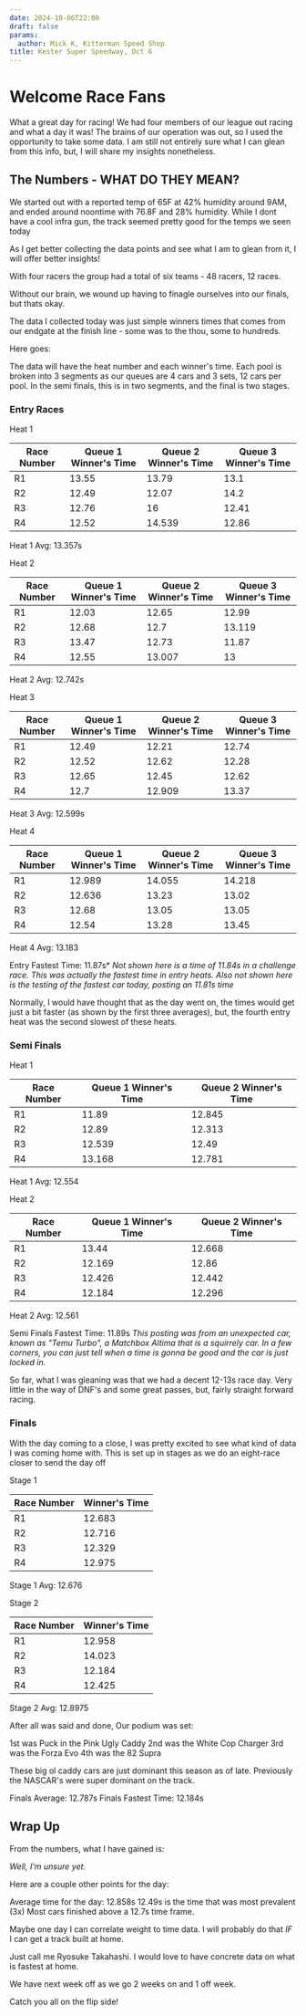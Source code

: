```yaml
---
date: 2024-10-06T22:00
draft: false
params:
  author: Mick K, Kitterman Speed Shop
title: Kester Super Speedway, Oct 6
---
```


# Welcome Race Fans
What a great day for racing! We had four members of our league out racing and what a day it was!
The brains of our operation was out, so I used the opportunity to take some data.
I am still not entirely sure what I can glean from this info, but, I will share my insights nonetheless.

## The Numbers - WHAT DO THEY MEAN?
We started out with a reported temp of 65F at 42% humidity around 9AM, and ended around noontime with 76.8F and 28% humidity.
While I dont have a cool infra gun, the track seemed pretty good for the temps we seen today

As I get better collecting the data points and see what I am to glean from it, I will offer better insights!

With four racers the group had a total of six teams - 48 racers, 12 races. 

Without our brain, we wound up having to finagle ourselves into our finals, but thats okay.

The data I collected today was just simple winners times that comes from our endgate at the finish line - some was to the thou, some to hundreds. 

Here goes:

The data will have the heat number and each winner's time. Each pool is broken into 3 segments as our queues are 4 cars and 3 sets, 12 cars per pool. 
In the semi finals, this is in two segments, and the final is two stages. 
### Entry Races

Heat 1

| Race Number | Queue 1 Winner's Time | Queue 2 Winner's Time | Queue 3 Winner's Time |
| -- | -- | -- | -- |
| R1 | 13.55 | 13.79 | 13.1 |
| R2 | 12.49 | 12.07 | 14.2 |
| R3 | 12.76 | 16 | 12.41 |
| R4 | 12.52 | 14.539 | 12.86 |

Heat 1 Avg: 13.357s

Heat 2

| Race Number | Queue 1 Winner's Time | Queue 2 Winner's Time | Queue 3 Winner's Time |
| -- | -- | -- | -- |
| R1 | 12.03 | 12.65 | 12.99 |
| R2 | 12.68 | 12.7 | 13.119 |
| R3 | 13.47 | 12.73 | 11.87 |
| R4 | 12.55 | 13.007 | 13 |

Heat 2 Avg: 12.742s

Heat 3

| Race Number | Queue 1 Winner's Time | Queue 2 Winner's Time | Queue 3 Winner's Time |
| -- | -- | -- | -- |
| R1 | 12.49 | 12.21 | 12.74 |
| R2 | 12.52 | 12.62 | 12.28 |
| R3 | 12.65 | 12.45 | 12.62 |
| R4 | 12.7 | 12.909 | 13.37 |

Heat 3 Avg: 12.599s

Heat 4

| Race Number | Queue 1 Winner's Time | Queue 2 Winner's Time | Queue 3 Winner's Time |
| -- | -- | -- | -- |
| R1 | 12.989 | 14.055 | 14.218 |
| R2 | 12.636 | 13.23 | 13.02 |
| R3 | 12.68 | 13.05 | 13.05 |
| R4 | 12.54 | 13.28 | 13.45 |

Heat 4 Avg: 13.183


Entry Fastest Time: 11.87s*
*Not shown here is a time of 11.84s in a challenge race. This was actually the fastest time in entry heats.*
*Also not shown here is the testing of the fastest car today, posting an 11.81s time*

Normally, I would have thought that as the day went on, the times would get just a bit faster (as shown by the first three averages), but, the fourth entry heat was the second slowest of these heats. 

### Semi Finals

Heat 1

| Race Number | Queue 1 Winner's Time | Queue 2 Winner's Time |
| -- | -- | -- |
| R1 | 11.89 | 12.845 |
| R2 | 12.89 | 12.313 |
| R3 | 12.539 | 12.49 |
| R4 | 13.168 | 12.781 |

Heat 1 Avg: 12.554

Heat 2

| Race Number | Queue 1 Winner's Time | Queue 2 Winner's Time |
| -- | -- | -- |
| R1 | 13.44 | 12.668 |
| R2 | 12.169 | 12.86 |
| R3 | 12.426 | 12.442 |
| R4 | 12.184 | 12.296 |

Heat 2 Avg: 12.561

Semi Finals Fastest Time: 11.89s
*This posting was from an unexpected car, known as "Temu Turbo", a Matchbox Altima that is a squirrely car. In a few corners, you can just tell when a time is gonna be good and the car is just locked in.*

So far, what I was gleaning was that we had a decent 12-13s race day. Very little in the way of DNF's and some great passes, but, fairly straight forward racing.

### Finals
With the day coming to a close, I was pretty excited to see what kind of data I was coming home with. 
This is set up in stages as we do an eight-race closer to send the day off

Stage 1

| Race Number | Winner's Time |
| -- | -- |
| R1 | 12.683 |
| R2 | 12.716 |
| R3 | 12.329 |
| R4 | 12.975 |

Stage 1 Avg: 12.676

Stage 2

| Race Number | Winner's Time |
| -- | -- |
| R1 | 12.958 |
| R2 | 14.023 |
| R3 | 12.184 |
| R4 | 12.425 |

Stage 2 Avg: 12.8975


After all was said and done, Our podium was set:

1st was Puck in the Pink Ugly Caddy
2nd was the White Cop Charger
3rd was the Forza Evo
4th was the 82 Supra


These big ol caddy cars are just dominant this season as of late. Previously the NASCAR's were super dominant on the track. 

Finals Average: 12.787s
Finals Fastest Time: 12.184s

## Wrap Up

From the numbers, what I have gained is:

*Well, I'm unsure yet*.

Here are a couple other points for the day:

Average time for the day: 12.858s
12.49s is the time that was most prevalent (3x)
Most cars finished above a 12.7s time frame. 

Maybe one day I can correlate weight to time data. I will probably do that *IF* I can get a track built at home.

Just call me Ryosuke Takahashi. I would love to have concrete data on what is fastest at home.

We have next week off as we go 2 weeks on and 1 off week. 

Catch you all on the flip side!
